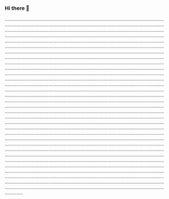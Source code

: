 ### Hi there 👋

..............................................................................................................................................................................................................................................................................................................................................................................................................................................................................................................................................................................................................................................................................................................................................................................................................................................................................................................................................................................................................................................................................................................................................................................................................................................................................................................................................................................................................................................................................................................................................................................................................................................................................................................................................................................................................................................................................................................................................................................................................................................................................................................................................................................................................................................................................................................................................................................................................................................................................................................................................................................................................................................................................................................................................................................................................................................................................................................................................................................................................................................................................................................................................................................................................................................................................................................................................................................................................................................................................................................................................................................................................................................................................................................................................................................................................................................................................................................................................................................................................................................................................................................................................